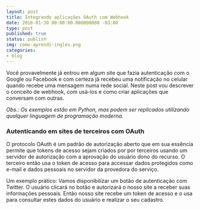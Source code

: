 ```yaml
---
layout: post
title: Integrando aplicações OAuth com Webhook
date: 2016-01-30 00:00:00.000000000 -03:00
type: post
published: true
status: publish
img: como-aprendi-ingles.png
categories:
- blog
---
```


Você provavelmente já entrou em algum site que fazia autenticação com o Google ou Facebook e com certeza já recebeu uma notificação no celular quando recebe uma mensagem numa rede social. Neste post vou descrever o conceito de webhook, com usá-los e como criar aplicações que conversam com outras.
<!--more-->

*Obs.: Os exemplos estão em Python, mas podem ser replicados utilizando qualquer linguagem de programação moderna.*

### Autenticando em sites de terceiros com OAuth
O protocolo OAuth é um padrão de autorização aberto que em sua essência permite que tokens de acesso sejam criados por por terceiros usando um servidor de autorização com a aprovação do usuário dono do recurso. O terceiro então usa o token de acesso para accessar dados protegidos como e-mail e dados pessoais no servidor da provedora do serviço.

Um exemplo prático: Vamos disponibilizar um botão de autenticação com Twitter. O usuário clicará no botão e autorizará o nosso site a receber suas informações pessoais. Então nosso site recebe um token de acesso e o usa para consultar estes dados do usuário e realizar o seu cadastro.



